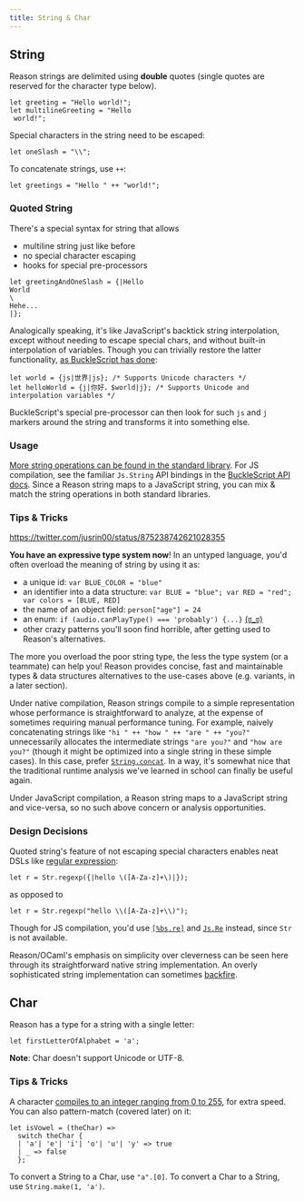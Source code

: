 ```yaml
---
title: String & Char
---
```


## String

Reason strings are delimited using **double** quotes (single quotes are reserved for the character type below).

```reason
let greeting = "Hello world!";
let multilineGreeting = "Hello
 world!";
```

Special characters in the string need to be escaped:

```reason
let oneSlash = "\\";
```

To concatenate strings, use `++`:

```reason
let greetings = "Hello " ++ "world!";
```

### Quoted String

There's a special syntax for string that allows

- multiline string just like before
- no special character escaping
- hooks for special pre-processors

```reason
let greetingAndOneSlash = {|Hello
World
\
Hehe...
|};
```

Analogically speaking, it's like JavaScript's backtick string interpolation, except without needing to escape special chars, and without built-in interpolation of variables. Though you can trivially restore the latter functionality, [as BuckleScript has done](https://bucklescript.github.io/docs/en/common-data-types.html#interpolation):

```reason
let world = {js|世界|js}; /* Supports Unicode characters */
let helloWorld = {j|你好，$world|j}; /* Supports Unicode and interpolation variables */
```

BuckleScript's special pre-processor can then look for such `js` and `j` markers around the string and transforms it into something else.

### Usage

[More string operations can be found in the standard library](/api/String.html). For JS compilation, see the familiar `Js.String` API bindings in the [BuckleScript API docs](http://bucklescript.github.io/bucklescript/api/Js.String.html). Since a Reason string maps to a JavaScript string, you can mix & match the string operations in both standard libraries.

### Tips & Tricks

https://twitter.com/jusrin00/status/875238742621028355

**You have an expressive type system now**! In an untyped language, you'd often overload the meaning of string by using it as:

- a unique id: `var BLUE_COLOR = "blue"`
- an identifier into a data structure: `var BLUE = "blue"; var RED = "red"; var colors = [BLUE, RED]`
- the name of an object field: `person["age"] = 24`
- an enum: `if (audio.canPlayType() === 'probably') {...}` [(ಠ_ಠ)](https://developer.mozilla.org/en-US/docs/Web/API/HTMLMediaElement/canPlayType#Return_value)
- other crazy patterns you'll soon find horrible, after getting used to Reason's alternatives.

The more you overload the poor string type, the less the type system (or a teammate) can help you! Reason provides concise, fast and maintainable types & data structures alternatives to the use-cases above (e.g. variants, in a later section).

Under native compilation, Reason strings compile to a simple representation whose performance is straightforward to analyze, at the expense of sometimes requiring manual performance tuning. For example, naively concatenating strings like `"hi " ++ "how " ++ "are " ++ "you?"` unnecessarily allocates the intermediate strings `"are you?"` and `"how are you?"` (though it might be optimized into a single string in these simple cases). In this case, prefer [`String.concat`](/api/String.html). In a way, it's somewhat nice that the traditional runtime analysis we've learned in school can finally be useful again.

Under JavaScript compilation, a Reason string maps to a JavaScript string and vice-versa, so no such above concern or analysis opportunities.

### Design Decisions

Quoted string's feature of not escaping special characters enables neat DSLs like [regular expression](/api/Str.html):

```reason
let r = Str.regexp({|hello \([A-Za-z]+\)|});
```

as opposed to

```reason
let r = Str.regexp("hello \\([A-Za-z]+\\)");
```

Though for JS compilation, you'd use [`[%bs.re]`](https://bucklescript.github.io/docs/en/regular-expression.html) and [`Js.Re`](https://bucklescript.github.io/bucklescript/api/Js.Re.html) instead, since `Str` is not available.

Reason/OCaml's emphasis on simplicity over cleverness can be seen here through its straightforward native string implementation. An overly sophisticated string implementation can sometimes [backfire](http://mrale.ph/blog/2016/11/23/making-less-dart-faster.html).

## Char

Reason has a type for a string with a single letter:

```reason
let firstLetterOfAlphabet = 'a';
```

**Note**: Char doesn't support Unicode or UTF-8.

### Tips & Tricks

A character [compiles to an integer ranging from 0 to 255](/try.html?reason=DYUwLgBAhhC8EHIoKA), for extra speed. You can also pattern-match (covered later) on it:

```reason
let isVowel = (theChar) =>
  switch theChar {
  | 'a'| 'e'| 'i'| 'o'| 'u'| 'y' => true
  | _ => false
  };
```

To convert a String to a Char, use `"a".[0]`. To convert a Char to a String, use `String.make(1, 'a')`.
